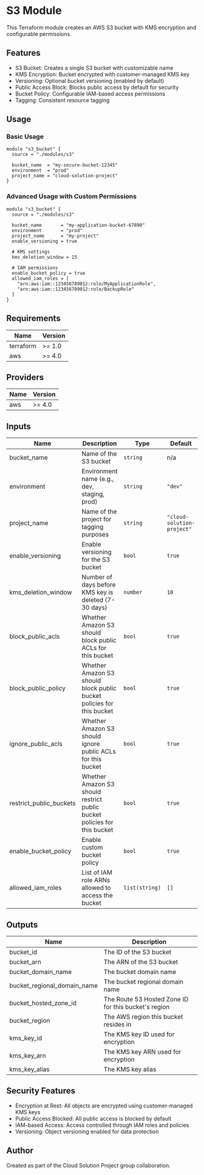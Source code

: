 # S3 Module

This Terraform module creates an AWS S3 bucket with KMS encryption and configurable permissions.

## Features

- S3 Bucket: Creates a single S3 bucket with customizable name
- KMS Encryption: Bucket encrypted with customer-managed KMS key
- Versioning: Optional bucket versioning (enabled by default)
- Public Access Block: Blocks public access by default for security
- Bucket Policy: Configurable IAM-based access permissions
- Tagging: Consistent resource tagging

## Usage

### Basic Usage

```hcl
module "s3_bucket" {
  source = "./modules/s3"

  bucket_name  = "my-secure-bucket-12345"
  environment  = "prod"
  project_name = "cloud-solution-project"
}
```

### Advanced Usage with Custom Permissions

```hcl
module "s3_bucket" {
  source = "./modules/s3"

  bucket_name       = "my-application-bucket-67890"
  environment       = "prod"
  project_name      = "my-project"
  enable_versioning = true
  
  # KMS settings
  kms_deletion_window = 15
  
  # IAM permissions
  enable_bucket_policy = true
  allowed_iam_roles = [
    "arn:aws:iam::123456789012:role/MyApplicationRole",
    "arn:aws:iam::123456789012:role/BackupRole"
  ]
}
```

## Requirements

| Name | Version |
|------|---------|
| terraform | >= 1.0 |
| aws | >= 4.0 |

## Providers

| Name | Version |
|------|---------|
| aws | >= 4.0 |

## Inputs

| Name | Description | Type | Default | Required |
|------|-------------|------|---------|:--------:|
| bucket_name | Name of the S3 bucket | `string` | n/a | yes |
| environment | Environment name (e.g., dev, staging, prod) | `string` | `"dev"` | no |
| project_name | Name of the project for tagging purposes | `string` | `"cloud-solution-project"` | no |
| enable_versioning | Enable versioning for the S3 bucket | `bool` | `true` | no |
| kms_deletion_window | Number of days before KMS key is deleted (7-30 days) | `number` | `10` | no |
| block_public_acls | Whether Amazon S3 should block public ACLs for this bucket | `bool` | `true` | no |
| block_public_policy | Whether Amazon S3 should block public bucket policies for this bucket | `bool` | `true` | no |
| ignore_public_acls | Whether Amazon S3 should ignore public ACLs for this bucket | `bool` | `true` | no |
| restrict_public_buckets | Whether Amazon S3 should restrict public bucket policies for this bucket | `bool` | `true` | no |
| enable_bucket_policy | Enable custom bucket policy | `bool` | `true` | no |
| allowed_iam_roles | List of IAM role ARNs allowed to access the bucket | `list(string)` | `[]` | no |

## Outputs

| Name | Description |
|------|-------------|
| bucket_id | The ID of the S3 bucket |
| bucket_arn | The ARN of the S3 bucket |
| bucket_domain_name | The bucket domain name |
| bucket_regional_domain_name | The bucket regional domain name |
| bucket_hosted_zone_id | The Route 53 Hosted Zone ID for this bucket's region |
| bucket_region | The AWS region this bucket resides in |
| kms_key_id | The KMS key ID used for encryption |
| kms_key_arn | The KMS key ARN used for encryption |
| kms_key_alias | The KMS key alias |

## Security Features

- Encryption at Rest: All objects are encrypted using customer-managed KMS keys
- Public Access Blocked: All public access is blocked by default
- IAM-based Access: Access controlled through IAM roles and policies
- Versioning: Object versioning enabled for data protection

## Author

Created as part of the Cloud Solution Project group collaboration.
